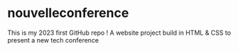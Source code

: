 # nouvelleconference
This is my 2023 first GitHub repo ! A website project build in HTML &amp; CSS to present a new tech conference 
